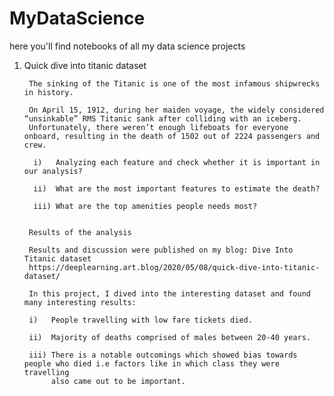 # MyDataScience
here you'll find notebooks of all my data science projects 

1. Quick dive into titanic dataset
  
        The sinking of the Titanic is one of the most infamous shipwrecks in history.

        On April 15, 1912, during her maiden voyage, the widely considered “unsinkable” RMS Titanic sank after colliding with an iceberg. 
        Unfortunately, there weren’t enough lifeboats for everyone onboard, resulting in the death of 1502 out of 2224 passengers and crew.

         i)   Analyzing each feature and check whether it is important in our analysis?

         ii)  What are the most important features to estimate the death?

         iii) What are the top amenities people needs most?


        Results of the analysis

        Results and discussion were published on my blog: Dive Into Titanic dataset
        https://deeplearning.art.blog/2020/05/08/quick-dive-into-titanic-dataset/

        In this project, I dived into the interesting dataset and found many interesting results:

        i)   People travelling with low fare tickets died.
        
        ii)  Majority of deaths comprised of males between 20-40 years.
        
        iii) There is a notable outcomings which showed bias towards people who died i.e factors like in which class they were travelling 
             also came out to be important.
